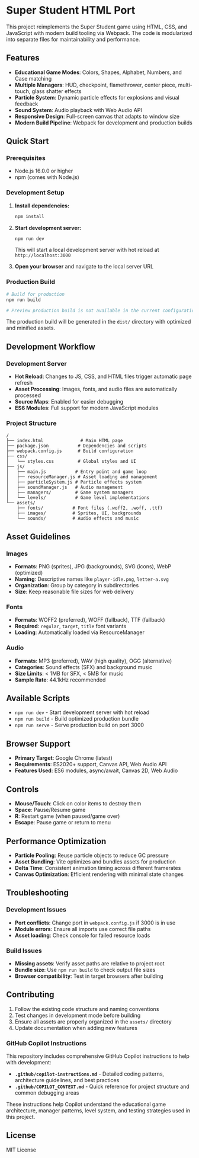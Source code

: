 # Super Student HTML Port

This project reimplements the Super Student game using HTML, CSS, and JavaScript with modern build tooling via Webpack. The code is modularized into separate files for maintainability and performance.

## Features

- **Educational Game Modes**: Colors, Shapes, Alphabet, Numbers, and Case matching
- **Multiple Managers**: HUD, checkpoint, flamethrower, center piece, multi-touch, glass shatter effects
- **Particle System**: Dynamic particle effects for explosions and visual feedback
- **Sound System**: Audio playback with Web Audio API
- **Responsive Design**: Full-screen canvas that adapts to window size
- **Modern Build Pipeline**: Webpack for development and production builds

## Quick Start

### Prerequisites
- Node.js 16.0.0 or higher
- npm (comes with Node.js)

### Development Setup

1. **Install dependencies:**
   ```bash
   npm install
   ```

2. **Start development server:**
   ```bash
   npm run dev
   ```
   This will start a local development server with hot reload at `http://localhost:3000`

3. **Open your browser** and navigate to the local server URL

### Production Build

```bash
# Build for production
npm run build

# Preview production build is not available in the current configuration.
```

The production build will be generated in the `dist/` directory with optimized and minified assets.

## Development Workflow

### Development Server
- **Hot Reload**: Changes to JS, CSS, and HTML files trigger automatic page refresh
- **Asset Processing**: Images, fonts, and audio files are automatically processed
- **Source Maps**: Enabled for easier debugging
- **ES6 Modules**: Full support for modern JavaScript modules

### Project Structure
```
/
├── index.html              # Main HTML page
├── package.json           # Dependencies and scripts
├── webpack.config.js      # Build configuration
├── css/
│   └── styles.css         # Global styles and UI
├── js/
│   ├── main.js           # Entry point and game loop
│   ├── resourceManager.js # Asset loading and management
│   ├── particleSystem.js # Particle effects system
│   ├── soundManager.js   # Audio management
│   ├── managers/         # Game system managers
│   └── levels/           # Game level implementations
└── assets/
    ├── fonts/           # Font files (.woff2, .woff, .ttf)
    ├── images/          # Sprites, UI, backgrounds
    └── sounds/          # Audio effects and music
```

## Asset Guidelines

### Images
- **Formats**: PNG (sprites), JPG (backgrounds), SVG (icons), WebP (optimized)
- **Naming**: Descriptive names like `player-idle.png`, `letter-a.svg`
- **Organization**: Group by category in subdirectories
- **Size**: Keep reasonable file sizes for web delivery

### Fonts
- **Formats**: WOFF2 (preferred), WOFF (fallback), TTF (fallback)
- **Required**: `regular`, `target`, `title` font variants
- **Loading**: Automatically loaded via ResourceManager

### Audio
- **Formats**: MP3 (preferred), WAV (high quality), OGG (alternative)
- **Categories**: Sound effects (SFX) and background music
- **Size Limits**: < 1MB for SFX, < 5MB for music
- **Sample Rate**: 44.1kHz recommended

## Available Scripts

- `npm run dev` - Start development server with hot reload
- `npm run build` - Build optimized production bundle
- `npm run serve` - Serve production build on port 3000

## Browser Support

- **Primary Target**: Google Chrome (latest)
- **Requirements**: ES2020+ support, Canvas API, Web Audio API
- **Features Used**: ES6 modules, async/await, Canvas 2D, Web Audio

## Controls

- **Mouse/Touch**: Click on color items to destroy them
- **Space**: Pause/Resume game
- **R**: Restart game (when paused/game over)
- **Escape**: Pause game or return to menu

## Performance Optimization

- **Particle Pooling**: Reuse particle objects to reduce GC pressure
- **Asset Bundling**: Vite optimizes and bundles assets for production
- **Delta Time**: Consistent animation timing across different framerates
- **Canvas Optimization**: Efficient rendering with minimal state changes

## Troubleshooting

### Development Issues
- **Port conflicts**: Change port in `webpack.config.js` if 3000 is in use
- **Module errors**: Ensure all imports use correct file paths
- **Asset loading**: Check console for failed resource loads

### Build Issues
- **Missing assets**: Verify asset paths are relative to project root
- **Bundle size**: Use `npm run build` to check output file sizes
- **Browser compatibility**: Test in target browsers after building

## Contributing

1. Follow the existing code structure and naming conventions
2. Test changes in development mode before building
3. Ensure all assets are properly organized in the `assets/` directory
4. Update documentation when adding new features

### GitHub Copilot Instructions

This repository includes comprehensive GitHub Copilot instructions to help with development:

- **`.github/copilot-instructions.md`** - Detailed coding patterns, architecture guidelines, and best practices
- **`.github/COPILOT_CONTEXT.md`** - Quick reference for project structure and common debugging areas

These instructions help Copilot understand the educational game architecture, manager patterns, level system, and testing strategies used in this project.

## License

MIT License
